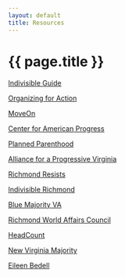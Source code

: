 ```yaml
---
layout: default
title: Resources
---
```

#	{{ page.title }}
	

[Indivisible Guide](https://www.indivisibleguide.com/)

[Organizing for Action](https://www.ofa.us/)

[MoveOn](http://front.moveon.org/)

[Center for American Progress](https://www.americanprogress.org/)

[Planned Parenthood](https://www.plannedparenthood.org/)

[Alliance for a Progressive Virginia](apvonline.org)

[Richmond Resists](https://www.facebook.com/groups/1523157047712297/)

[Indivisible Richmond](https://www.facebook.com/groups/indivisiblerva/)

[Blue Majority VA](https://twitter.com/bluemajorityva)

[Richmond World Affairs Council](http://www.richmondworldaffairs.org/)

[HeadCount](https://www.headcount.org/)

[New Virginia Majority](http://www.newvirginiamajority.org/)

[Eileen Bedell](http://www.bedellforvirginia.com/)

<br>
<br>
